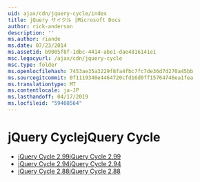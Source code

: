 ```yaml
---
uid: ajax/cdn/jquery-cycle/index
title: jQuery サイクル |Microsoft Docs
author: rick-anderson
description: ''
ms.author: riande
ms.date: 07/23/2014
ms.assetid: b9005f8f-1dbc-4414-abe1-dae4816141e1
msc.legacyurl: /ajax/cdn/jquery-cycle
msc.type: folder
ms.openlocfilehash: 7453ae35a3229f8fa4fbc7fc7de36d7d270a45bb
ms.sourcegitcommit: 0f1119340e4464720cfd16d0ff15764746ea1fea
ms.translationtype: MT
ms.contentlocale: ja-JP
ms.lasthandoff: 04/17/2019
ms.locfileid: "59408564"
---
```

# <a name="jquery-cycle"></a><span data-ttu-id="07ae0-102">jQuery Cycle</span><span class="sxs-lookup"><span data-stu-id="07ae0-102">jQuery Cycle</span></span>

- [<span data-ttu-id="07ae0-103">jQuery Cycle 2.99</span><span class="sxs-lookup"><span data-stu-id="07ae0-103">jQuery Cycle 2.99</span></span>](cdnjquerycycle299.md)
- [<span data-ttu-id="07ae0-104">jQuery Cycle 2.94</span><span class="sxs-lookup"><span data-stu-id="07ae0-104">jQuery Cycle 2.94</span></span>](cdnjquerycycle294.md)
- [<span data-ttu-id="07ae0-105">jQuery Cycle 2.88</span><span class="sxs-lookup"><span data-stu-id="07ae0-105">jQuery Cycle 2.88</span></span>](cdnjquerycycle288.md)

